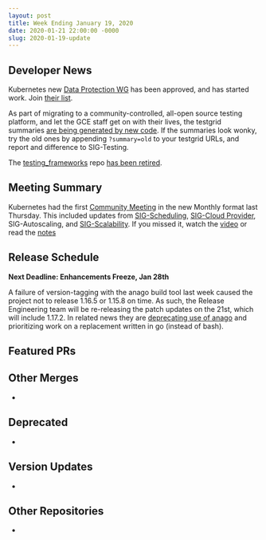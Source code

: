 ```yaml
---
layout: post
title: Week Ending January 19, 2020
date: 2020-01-21 22:00:00 -0000
slug: 2020-01-19-update
---
```


## Developer News

Kubernetes new [Data Protection WG](https://github.com/kubernetes/community/tree/master/wg-data-protection) has been approved, and has started work.  Join [their list](https://groups.google.com/forum/#!forum/kubernetes-data-protection).

As part of migrating to a community-controlled, all-open source testing platform, and let the GCE staff get on with their lives, the testgrid summaries [are being generated by new code](https://groups.google.com/forum/?utm_medium=email&utm_source=footer#!topic/kubernetes-dev/DbV4MpQ3TZg).  If the summaries look wonky, try the old ones by appending `?summary=old` to your testgrid URLs, and report and difference to SIG-Testing.  

The [testing_frameworks](https://github.com/kubernetes-retired/testing_frameworks) repo [has been retired](https://github.com/kubernetes/org/issues/1519).

## Meeting Summary

Kubernetes had the first [Community Meeting](https://www.youtube.com/watch?v=Wp7DPvmosu0&feature=youtu.be) in the new Monthly format last Thursday. This included updates from [SIG-Scheduling](https://docs.google.com/presentation/d/1H27SDMqkzq8zCRveWWtK5g9hCAomKbrzTTVZ5r4h6Xo/edit#slide=id.g401c104a3c_0_0), [SIG-Cloud Provider](https://docs.google.com/presentation/d/1NX2TnKcqGm_Pg54n690gmd-HCYxsk6agnQsBIrDBNiU/edit#slide=id.g401c104a3c_0_0), SIG-Autoscaling, and [SIG-Scalability](https://docs.google.com/presentation/d/1T_et57l52gueQSWEKBamy9jDcXVx0Vle6dbt4jIX2SU/edit?usp=sharing).  If you missed it, watch the [video](https://www.youtube.com/watch?v=Wp7DPvmosu0&feature=youtu.be) or read the [notes](https://docs.google.com/document/d/1VQDIAB0OqiSjIHI8AWMvSdceWhnz56jNpZrLs6o7NJY/edit#)

## Release Schedule

**Next Deadline: Enhancements Freeze, Jan 28th**

A failure of version-tagging with the anago build tool last week caused the project not to release 1.16.5 or 1.15.8 on time.  As such, the Release Engineering team will be re-releasing the patch updates on the 21st, which will include 1.17.2.  In related news they are [deprecating use of anago](https://groups.google.com/forum/?utm_medium=email&utm_source=footer#!topic/kubernetes-dev/Mhpx-loSBns) and prioritizing work on a replacement written in go (instead of bash).

## Featured PRs


## Other Merges

*

## Deprecated

*

## Version Updates

*

## Other Repositories

*
